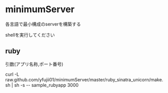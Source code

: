 # minimumServer

各言語で最小構成のserverを構築する

shellを実行してください


## ruby

引数(アプリ名称,ポート番号)

curl -L raw.github.com/yfujii01/minimumServer/master/ruby_sinatra_unicorn/make.sh | sh -s -- sample_rubyapp 3000

